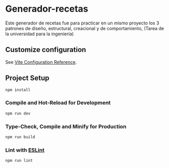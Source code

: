# Generador-recetas

Este generador de recetas fue para practicar en un mismo proyecto los 3 patrones de diseño, estructural, creacional y de comportamiento, (Tarea de la universidad para la ingeniería)

## Customize configuration

See [Vite Configuration Reference](https://vite.dev/config/).

## Project Setup

```sh
npm install
```

### Compile and Hot-Reload for Development

```sh
npm run dev
```

### Type-Check, Compile and Minify for Production

```sh
npm run build
```

### Lint with [ESLint](https://eslint.org/)

```sh
npm run lint
```
